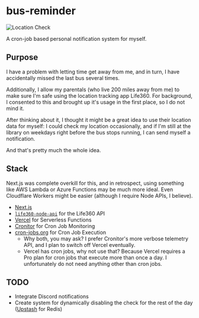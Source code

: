 # bus-reminder

![Location Check](https://cronitor.io/badges/8frC2k/production/XcmWhvdYm0OyCRuinS1IP6MEUiE.svg)

A cron-job based personal notification system for myself.

## Purpose

I have a problem with letting time get away from me, and in turn, I have accidentally missed the last bus several times.

Additionally, I allow my parentals (who live 200 miles away from me) to make sure I'm safe using the location tracking app Life360. For background, I consented to this and brought up it's usage in the first place, so I do not mind it.

After thinking about it, I thought it might be a great idea to use their location data for myself: I could check my location occasionally, and if I'm still at the library on weekdays right before the bus stops running, I can send myself a notification.

And that's pretty much the whole idea.

## Stack

Next.js was complete overkill for this, and in retrospect, using something like AWS Lambda or Azure Functions may be much more ideal. Even Cloudflare Workers might be easier (although I require Node APIs, I believe).

- [Next.js][nextjs]
- [`life360-node-api`][life360-node-api] for the Life360 API
- [Vercel][vercel] for Serverless Functions
- [Cronitor][cronitor] for Cron Job Monitoring
- [cron-jobs.org][cron-jobs] for Cron Job Execution
  - Why both, you may ask? I prefer Cronitor's more verbose telemetry API, and I plan to switch off Vercel eventually.
  - Vercel has cron jobs, why not use that? Because Vercel requires a Pro plan for cron jobs that execute more than once a day. I unfortunately do not need anything other than cron jobs.

[nextjs]: https://nextjs.org/
[life360-node-api]: https://github.com/kaylathedev/life360-node-api
[vercel]: https://vercel.com
[cronitor]: https://cronitor.io
[cron-jobs]: https://cron-jobs.org

## TODO

- Integrate Discord notifications
- Create system for dynamically disabling the check for the rest of the day ([Upstash](upstash.com) for Redis)
